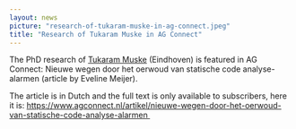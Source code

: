 ```yaml
---
layout: news
picture: "research-of-tukaram-muske-in-ag-connect.jpeg"
title: "Research of Tukaram Muske in AG Connect"
---
```


<p>
<style type="text/css"><!--td {border: 1px solid #ccc;}br {mso-data-placement:same-cell;}-->
</style>
The PhD research of <a href="https://research.tue.nl/en/persons/tukaram-muske">Tukaram Muske</a> (Eindhoven) is featured in AG Connect: Nieuwe wegen door het oerwoud van statische code analyse-alarmen (article by Eveline Meijer).</p>

<p>The article is in Dutch and the full text is only available to subscribers, here it is:&nbsp;<a href="https://www.agconnect.nl/artikel/nieuwe-wegen-door-het-oerwoud-van-statische-code-analyse-alarmen">https://www.agconnect.nl/artikel/nieuwe-wegen-door-het-oerwoud-van-statische-code-analyse-alarmen&nbsp;</a></p>

		